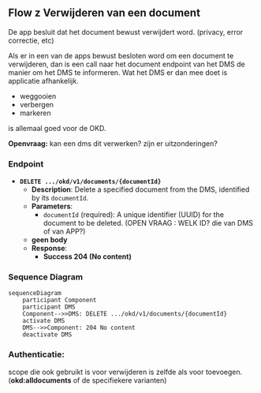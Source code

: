 ## Flow z Verwijderen van een document

De app besluit dat het document bewust verwijdert word. (privacy, error correctie, etc)


Als er in een van de apps bewust besloten word om een document te verwijderen, dan is een call naar het document endpoint van het DMS de manier om het DMS te informeren. Wat het DMS er dan mee doet is applicatie afhankelijk. 
* weggooien
* verbergen
* markeren 

is allemaal goed voor de OKD.

**Openvraag:** kan een dms dit verwerken? zijn er uitzonderingen?


### Endpoint

- **`DELETE .../okd/v1/documents/{documentId}`**
  - **Description**: Delete a specified document from the DMS, identified by its `documentId`. 
  - **Parameters**: 
    - `documentId` (required): A unique identifier (UUID) for the document to be deleted. (OPEN VRAAG : WELK ID? die van DMS of van APP?)
  - **geen body**
  - **Response**:
    - **Success 204 (No content)**

### Sequence Diagram

```mermaid
sequenceDiagram
    participant Component
    participant DMS
    Component-->>DMS: DELETE .../okd/v1/documents/{documentId}
    activate DMS
    DMS-->>Component: 204 No content
    deactivate DMS
```


### Authenticatie:
scope die ook gebruikt is voor verwijderen is zelfde als voor toevoegen. (**okd:alldocuments** of de specifiekere varianten)

